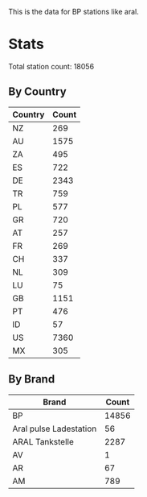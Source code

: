 This is the data for BP stations like aral.


# Stats

Total station count: 18056
## By Country

| Country | Count
| - | - 
| NZ | 269
| AU | 1575
| ZA | 495
| ES | 722
| DE | 2343
| TR | 759
| PL | 577
| GR | 720
| AT | 257
| FR | 269
| CH | 337
| NL | 309
| LU | 75
| GB | 1151
| PT | 476
| ID | 57
| US | 7360
| MX | 305
## By Brand

| Brand | Count
| - | - 
| BP | 14856
| Aral pulse Ladestation | 56
| ARAL Tankstelle | 2287
| AV | 1
| AR | 67
| AM | 789
